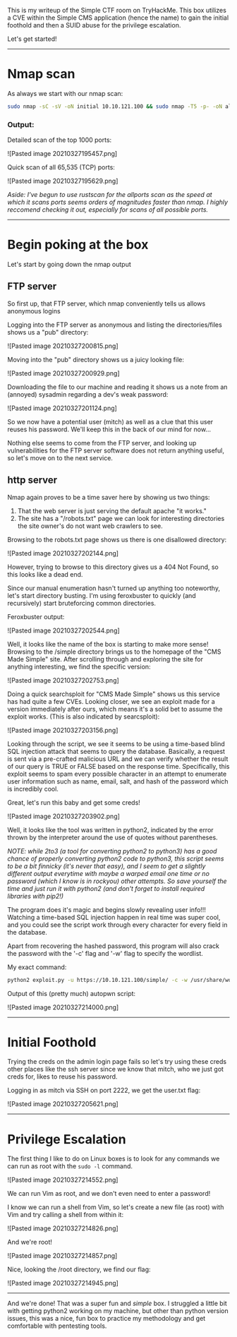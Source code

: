 This is my writeup of the Simple CTF room on TryHackMe. This box utilizes a CVE within the Simple CMS application (hence the name) to gain the initial foothold and then a SUID abuse for the privilege escalation.

Let's get started!

---

# Nmap scan
As always we start with our nmap scan:

```bash
sudo nmap -sC -sV -oN initial 10.10.121.100 && sudo nmap -T5 -p- -oN allports 10.10.121.100
```

### Output:
Detailed scan of the top 1000 ports:

![Pasted image 20210327195457.png]

Quick scan of all 65,535 (TCP) ports:

![Pasted image 20210327195629.png]

*Aside: I've begun to use rustscan for the allports scan as the speed at which it scans ports seems orders of magnitudes faster than nmap. I highly reccomend checking it out, especially for scans of all possible ports.*

---

# Begin poking at the box
Let's start by going down the nmap output

## FTP server
So first up, that FTP server, which nmap conveniently tells us allows anonymous logins

Logging into the FTP server as anonymous and listing the directories/files shows us a "pub" directory:

![Pasted image 20210327200815.png]

Moving into the "pub" directory shows us a juicy looking file:

![Pasted image 20210327200929.png]

Downloading the file to our machine and reading it shows us a note from an (annoyed) sysadmin regarding a dev's weak password:

![Pasted image 20210327201124.png]

So we now have a potential user (mitch) as well as a clue that this user reuses his password. We'll keep this in the back of our mind for now...

Nothing else seems to come from the FTP server, and looking up vulnerabilities for the FTP server software does not return anything useful, so let's move on to the next service.

## http server
Nmap again proves to be a time saver here by showing us two things:
1. That the web server is just serving the default apache "it works."
2. The site has a "/robots.txt" page we can look for interesting directories the site owner's do not want web crawlers to see.

Browsing to the robots.txt page shows us there is one disallowed directory:

![Pasted image 20210327202144.png]

However, trying to browse to this directory gives us a 404 Not Found, so this looks like a dead end.

Since our manual enumeration hasn't turned up anything too noteworthy, let's start directory busting. I'm using feroxbuster to quickly (and recursively) start bruteforcing common directories.

Feroxbuster output:

![Pasted image 20210327202544.png]

Well, it looks like the name of the box is starting to make more sense! Browsing to the /simple directory brings us to the homepage of the "CMS Made Simple" site. After scrolling through and exploring the site for anything interesting, we find the specific version:

![Pasted image 20210327202753.png]

Doing a quick searchsploit for "CMS Made Simple" shows us this service has had quite a few CVEs. Looking closer, we see an exploit made for a version immediately after ours, which means it's a solid bet to assume the exploit works. (This is also indicated by searcsploit):

![Pasted image 20210327203156.png]

Looking through the script, we see it seems to be using a time-based blind SQL injection attack that seems to query the database. Basically, a request is sent via a pre-crafted malicious URL and we can verify whether the result of our query is TRUE or FALSE based on the response time. Specifically, this exploit seems to spam every possible character in an attempt to enumerate user information such as name, email, salt, and hash of the password which is incredibly cool.

Great, let's run this baby and get some creds!

![Pasted image 20210327203902.png]

Well, it looks like the tool was written in python2, indicated by the error thrown by the interpreter around the use of quotes without parentheses. 

*NOTE: while 2to3 (a tool for converting python2 to python3) has a good chance of properly converting python2 code to python3, this script seems to be a bit finnicky (it's never that easy), and I seem to get a slightly different output everytime with maybe a warped email one time or no password (which I know is in rockyou) other attempts. So save yourself the time and just run it with python2 (and don't forget to install required libraries with pip2!)*

The program does it's magic and begins slowly revealing user info!!! Watching a time-based SQL injection happen in real time was super cool, and you could see the script work through every character for every field in the database.

Apart from recovering the hashed password, this program will also crack the password with the '-c' flag and '-w' flag to specify the wordlist.

My exact command:
```bash
python2 exploit.py -u https://10.10.121.100/simple/ -c -w /usr/share/wordlists/rockyou.txt
```


Output of this (pretty much) autopwn script:

![Pasted image 20210327214000.png]

---

# Initial Foothold
Trying the creds on the admin login page fails so let's try using these creds other places like the ssh server since we know that mitch, who we just got creds for, likes to reuse his password.

Logging in as mitch via SSH on port 2222, we get the user.txt flag: 

![Pasted image 20210327205621.png]

---

# Privilege Escalation
The first thing I like to do on Linux boxes is to look for any commands we can run as root with the ```sudo -l``` command.

![Pasted image 20210327214552.png]

We can run Vim as root, and we don't even need to enter a password!

I know we can run a shell from Vim, so let's create a new file (as root) with Vim and try calling a shell from within it:

![Pasted image 20210327214826.png]

And we're root!

![Pasted image 20210327214857.png]

Nice, looking the /root directory, we find our flag:

![Pasted image 20210327214945.png]

---

And we're done! That was a super fun and *simple* box. I struggled a little bit with getting python2 working on my machine, but other than python version issues, this was a nice, fun box to practice my methodology and get comfortable with pentesting tools.